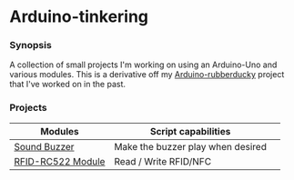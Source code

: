 # Arduino-tinkering

### Synopsis
A collection of small projects I'm working on using an Arduino-Uno and various modules. This is a derivative off my [Arduino-rubberducky](https://github.com/dozmert/Arduino-rubberducky) project that I've worked on in the past.

### Projects

| Modules               | Script capabilities               |     |
| --------------------- | --------------------------------- | --- |
| [Sound Buzzer]()      | Make the buzzer play when desired |     |
| [RFID-RC522 Module]() | Read / Write RFID/NFC             |     |
